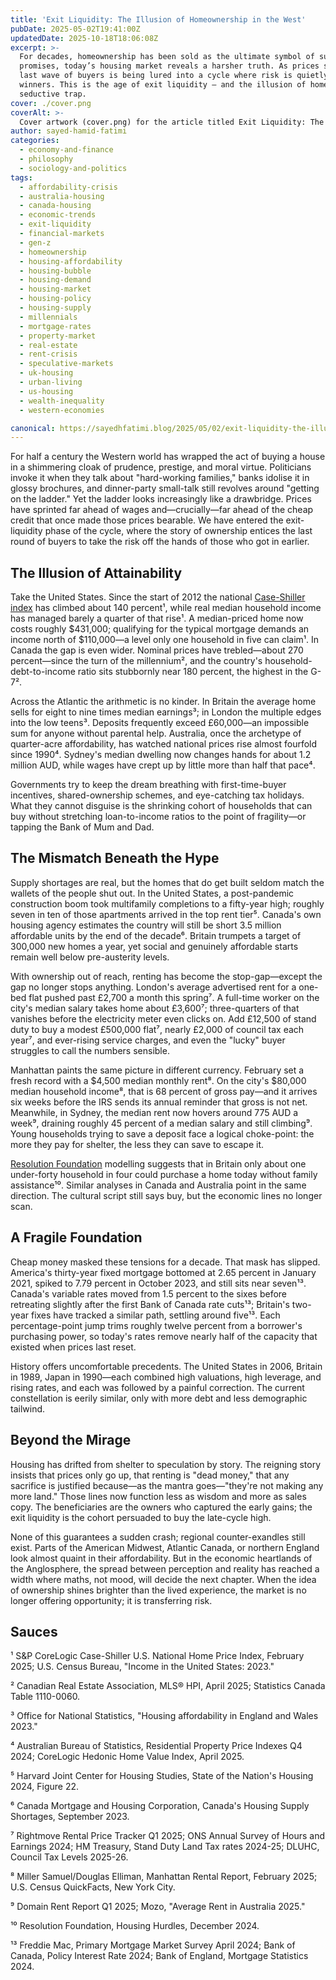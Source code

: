 ```yaml
---
title: 'Exit Liquidity: The Illusion of Homeownership in the West'
pubDate: 2025-05-02T19:41:00Z
updatedDate: 2025-10-18T18:06:08Z
excerpt: >-
  For decades, homeownership has been sold as the ultimate symbol of success — but behind the glossy
  promises, today’s housing market reveals a harsher truth. As prices soar and wages stagnate, the
  last wave of buyers is being lured into a cycle where risk is quietly handed down from early
  winners. This is the age of exit liquidity — and the illusion of homeownership is its most
  seductive trap.
cover: ./cover.png
coverAlt: >-
  Cover artwork (cover.png) for the article titled Exit Liquidity: The Illusion of Homeownership in the West.
author: sayed-hamid-fatimi
categories:
  - economy-and-finance
  - philosophy
  - sociology-and-politics
tags:
  - affordability-crisis
  - australia-housing
  - canada-housing
  - economic-trends
  - exit-liquidity
  - financial-markets
  - gen-z
  - homeownership
  - housing-affordability
  - housing-bubble
  - housing-demand
  - housing-market
  - housing-policy
  - housing-supply
  - millennials
  - mortgage-rates
  - property-market
  - real-estate
  - rent-crisis
  - speculative-markets
  - uk-housing
  - urban-living
  - us-housing
  - wealth-inequality
  - western-economies

canonical: https://sayedhfatimi.blog/2025/05/02/exit-liquidity-the-illusion-of-homeownership-in-the-west/
---
```


For half a century the Western world has wrapped the act of buying a house in a shimmering cloak of prudence, prestige, and moral virtue. Politicians invoke it when they talk about "hard-working families," banks idolise it in glossy brochures, and dinner-party small-talk still revolves around "getting on the ladder." Yet the ladder looks increasingly like a drawbridge. Prices have sprinted far ahead of wages and—crucially—far ahead of the cheap credit that once made those prices bearable. We have entered the exit-liquidity phase of the cycle, where the story of ownership entices the last round of buyers to take the risk off the hands of those who got in earlier.

## The Illusion of Attainability

Take the United States. Since the start of 2012 the national [Case-Shiller index](https://www.spglobal.com/spdji/en/indices/indicators/sp-corelogic-case-shiller-us-national-home-price-nsa-index/) has climbed about 140 percent¹, while real median household income has managed barely a quarter of that rise¹. A median-priced home now costs roughly \$431,000; qualifying for the typical mortgage demands an income north of \$110,000—a level only one household in five can claim¹. In Canada the gap is even wider. Nominal prices have trebled—about 270 percent—since the turn of the millennium², and the country's household-debt-to-income ratio sits stubbornly near 180 percent, the highest in the G-7².

Across the Atlantic the arithmetic is no kinder. In Britain the average home sells for eight to nine times median earnings³; in London the multiple edges into the low teens³. Deposits frequently exceed £60,000—an impossible sum for anyone without parental help. Australia, once the archetype of quarter-acre affordability, has watched national prices rise almost fourfold since 1990⁴. Sydney's median dwelling now changes hands for about 1.2 million AUD, while wages have crept up by little more than half that pace⁴.

Governments try to keep the dream breathing with first-time-buyer incentives, shared-ownership schemes, and eye-catching tax holidays. What they cannot disguise is the shrinking cohort of households that can buy without stretching loan-to-income ratios to the point of fragility—or tapping the Bank of Mum and Dad.

## The Mismatch Beneath the Hype

Supply shortages are real, but the homes that do get built seldom match the wallets of the people shut out. In the United States, a post-pandemic construction boom took multifamily completions to a fifty-year high; roughly seven in ten of those apartments arrived in the top rent tier⁵. Canada's own housing agency estimates the country will still be short 3.5 million affordable units by the end of the decade⁶. Britain trumpets a target of 300,000 new homes a year, yet social and genuinely affordable starts remain well below pre-austerity levels.

With ownership out of reach, renting has become the stop-gap—except the gap no longer stops anything. London's average advertised rent for a one-bed flat pushed past £2,700 a month this spring⁷. A full-time worker on the city's median salary takes home about £3,600⁷; three-quarters of that vanishes before the electricity meter even clicks on. Add £12,500 of stand duty to buy a modest £500,000 flat⁷, nearly £2,000 of council tax each year⁷, and ever-rising service charges, and even the "lucky" buyer struggles to call the numbers sensible.

Manhattan paints the same picture in different currency. February set a fresh record with a \$4,500 median monthly rent⁸. On the city's \$80,000 median household income⁸, that is 68 percent of gross pay—and it arrives six weeks before the IRS sends its annual reminder that gross is not net. Meanwhile, in Sydney, the median rent now hovers around 775 AUD a week⁹, draining roughly 45 percent of a median salary and still climbing⁹. Young households trying to save a deposit face a logical choke-point: the more they pay for shelter, the less they can save to escape it.

[Resolution Foundation](https://www.resolutionfoundation.org/) modelling suggests that in Britain only about one under-forty household in four could purchase a home today without family assistance¹⁰. Similar analyses in Canada and Australia point in the same direction. The cultural script still says buy, but the economic lines no longer scan.

## A Fragile Foundation

Cheap money masked these tensions for a decade. That mask has slipped. America's thirty-year fixed mortgage bottomed at 2.65 percent in January 2021, spiked to 7.79 percent in October 2023, and still sits near seven¹³. Canada's variable rates moved from 1.5 percent to the sixes before retreating slightly after the first Bank of Canada rate cuts¹³; Britain's two-year fixes have tracked a similar path, settling around five¹³. Each percentage-point jump trims roughly twelve percent from a borrower's purchasing power, so today's rates remove nearly half of the capacity that existed when prices last reset.

History offers uncomfortable precedents. The United States in 2006, Britain in 1989, Japan in 1990—each combined high valuations, high leverage, and rising rates, and each was followed by a painful correction. The current constellation is eerily similar, only with more debt and less demographic tailwind.

## Beyond the Mirage

Housing has drifted from shelter to speculation by story. The reigning story insists that prices only go up, that renting is "dead money," that any sacrifice is justified because—as the mantra goes—"they're not making any more land." Those lines now function less as wisdom and more as sales copy. The beneficiaries are the owners who captured the early gains; the exit liquidity is the cohort persuaded to buy the late-cycle high.

None of this guarantees a sudden crash; regional counter-exandles still exist. Parts of the American Midwest, Atlantic Canada, or northern England look almost quaint in their affordability. But in the economic heartlands of the Anglosphere, the spread between perception and reality has reached a width where maths, not mood, will decide the next chapter. When the idea of ownership shines brighter than the lived experience, the market is no longer offering opportunity; it is transferring risk.

## Sauces

¹ S&P CoreLogic Case-Shiller U.S. National Home Price Index, February 2025; U.S. Census Bureau, "Income in the United States: 2023."

² Canadian Real Estate Association, MLS® HPI, April 2025; Statistics Canada Table 1110-0060.

³ Office for National Statistics, "Housing affordability in England and Wales 2023."

⁴ Australian Bureau of Statistics, Residential Property Price Indexes Q4 2024; CoreLogic Hedonic Home Value Index, April 2025.

⁵ Harvard Joint Center for Housing Studies, State of the Nation's Housing 2024, Figure 22.

⁶ Canada Mortgage and Housing Corporation, Canada's Housing Supply Shortages, September 2023.

⁷ Rightmove Rental Price Tracker Q1 2025; ONS Annual Survey of Hours and Earnings 2024; HM Treasury, Stand Duty Land Tax rates 2024-25; DLUHC, Council Tax Levels 2025-26.

⁸ Miller Samuel/Douglas Elliman, Manhattan Rental Report, February 2025; U.S. Census QuickFacts, New York City.

⁹ Domain Rent Report Q1 2025; Mozo, "Average Rent in Australia 2025."

¹⁰ Resolution Foundation, Housing Hurdles, December 2024.

¹³ Freddie Mac, Primary Mortgage Market Survey April 2024; Bank of Canada, Policy Interest Rate 2024; Bank of England, Mortgage Statistics 2024.
